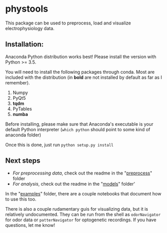 # phystools


This package can be used to preprocess, load and visualize electrophysiology data.

## Installation:

Anaconda Python distribution works best! Please install the version with Python >= 3.5.

You will need to install the following packages through conda. Most are included with the 
distribution (in __bold__ are not installed by default as far as I remember).

1. Numpy
2. PyQt5
3. __tqdm__
4. PyTables
5. __numba__

Before installing, please make sure that Anaconda's executable is your default Python interpreter
(`which python` should point to some kind of anaconda folder)

Once this is done, just run `python setup.py install`

## Next steps

* _For preprocessing data_, check out the readme in the "[preprocess](phys_tools/preprocess/)" folder
* _For analysis_, check out the readme in the "[models](phys_tools/models/)" folder'

In the "[examples](examples/)" folder, there are a couple notebooks that document how to use this too.

There is also a couple rudamentary guis for visualizing data, but it is relatively undocumented.
They can be run from the shell as `odorNavigator` for odor data or `patterNavigator` for optogenetic
recordings. If you have questions, let me know!

